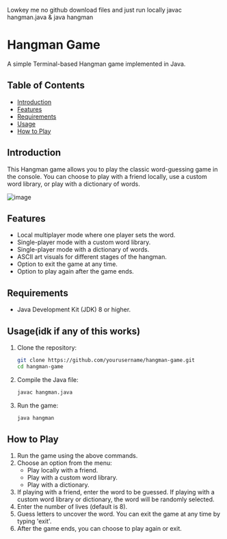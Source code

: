 Lowkey me no github
download files and just run locally
javac hangman.java & java hangman
# Hangman Game

A simple Terminal-based Hangman game implemented in Java.

## Table of Contents

- [Introduction](#introduction)
- [Features](#features)
- [Requirements](#requirements)
- [Usage](#usage)
- [How to Play](#how-to-play)


## Introduction

This Hangman game allows you to play the classic word-guessing game in the console. You can choose to play with a friend locally, use a custom word library, or play with a dictionary of words.


![image](https://github.com/hbahleem/Hangman-Game/assets/162549123/2d6cf46b-2475-45cd-977e-9aca802aeef1)

## Features

- Local multiplayer mode where one player sets the word.
- Single-player mode with a custom word library.
- Single-player mode with a dictionary of words.
- ASCII art visuals for different stages of the hangman.
- Option to exit the game at any time.
- Option to play again after the game ends.

## Requirements

- Java Development Kit (JDK) 8 or higher.

## Usage(idk if any of this works)

1. Clone the repository:
    ```bash
    git clone https://github.com/yourusername/hangman-game.git
    cd hangman-game
    ```

2. Compile the Java file:
    ```bash
    javac hangman.java
    ```

3. Run the game:
    ```bash
    java hangman
    ```

## How to Play

1. Run the game using the above commands.
2. Choose an option from the menu:
    - Play locally with a friend.
    - Play with a custom word library.
    - Play with a dictionary.
3. If playing with a friend, enter the word to be guessed. If playing with a custom word library or dictionary, the word will be randomly selected.
4. Enter the number of lives (default is 8).
5. Guess letters to uncover the word. You can exit the game at any time by typing 'exit'.
6. After the game ends, you can choose to play again or exit.

